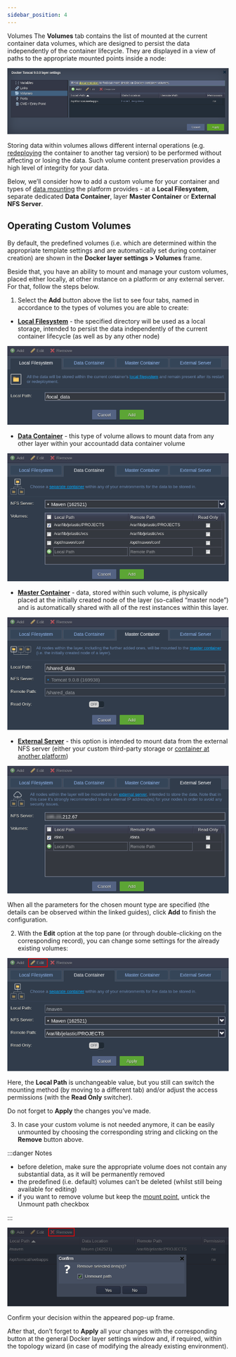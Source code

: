```yaml
---
sidebar_position: 4
---
```


Volumes
The **Volumes** tab contains the list of mounted at the current container data volumes, which are designed to persist the data independently of the container lifecycle. They are displayed in a view of paths to the appropriate mounted points inside a node:

![Locale Dropdown](./img/Volumes/01--volumes-layer-settings.png)

Storing data within volumes allows different internal operations (e.g. [redeploying](https://cloudmydc.com/) the container to another tag version) to be performed without affecting or losing the data. Such volume content preservation provides a high level of integrity for your data.

Below, we’ll consider how to add a custom volume for your container and types of [data mounting](https://cloudmydc.com/) the platform provides - at a **Local Filesystem**, separate dedicated **Data Container**, layer **Master Container** or **External NFS Server**.

## Operating Custom Volumes

By default, the predefined volumes (i.e. which are determined within the appropriate template settings and are automatically set during container creation) are shown in the **Docker layer settings > Volumes** frame.

Beside that, you have an ability to mount and manage your custom volumes, placed either locally, at other instance on a platform or any external server. For that, follow the steps below.

1. Select the **Add** button above the list to see four tabs, named in accordance to the types of volumes you are able to create:

- **[Local Filesystem](https://cloudmydc.com/)** - the specified directory will be used as a local storage, intended to persist the data independently of the current container lifecycle (as well as by any other node)

<div style={{
    display:'flex',
    justifyContent: 'center',
    margin: '0 0 1rem 0'
}}>

![Locale Dropdown](./img/Volumes/02--local-filesystem-volumes.png)

</div>

- **[Data Container](https://cloudmydc.com/)** - this type of volume allows to mount data from any other layer within your accountadd data container volume

<div style={{
    display:'flex',
    justifyContent: 'center',
    margin: '0 0 1rem 0'
}}>

![Locale Dropdown](./img/Volumes/03--data-container-volumes.png)

</div>

- **[Master Container](https://cloudmydc.com/)** - data, stored within such volume, is physically placed at the initially created node of the layer (so-called “master node”) and is automatically shared with all of the rest instances within this layer.

<div style={{
    display:'flex',
    justifyContent: 'center',
    margin: '0 0 1rem 0'
}}>

![Locale Dropdown](./img/Volumes/04--master-container-volumes.png)

</div>

- **[External Server](https://cloudmydc.com/)** - this option is intended to mount data from the external NFS server (either your custom third-party storage or [container at another platform](https://cloudmydc.com/))

<div style={{
    display:'flex',
    justifyContent: 'center',
    margin: '0 0 1rem 0'
}}>

![Locale Dropdown](./img/Volumes/05--external-server-volumes.png)

</div>

When all the parameters for the chosen mount type are specified (the details can be observed within the linked guides), click **Add** to finish the configuration.

2. With the **Edit** option at the top pane (or through double-clicking on the corresponding record), you can change some settings for the already existing volumes:

<div style={{
    display:'flex',
    justifyContent: 'center',
    margin: '0 0 1rem 0'
}}>

![Locale Dropdown](./img/Volumes/06--edit-contaoner-volumes.png)

</div>

Here, the **Local Path** is unchangeable value, but you still can switch the mounting method (by moving to a different tab) and/or adjust the access permissions (with the **Read Only** switcher).

Do not forget to **Apply** the changes you’ve made.

3. In case your custom volume is not needed anymore, it can be easily unmounted by choosing the corresponding string and clicking on the **Remove** button above.

:::danger Notes

- before deletion, make sure the appropriate volume does not contain any substantial data, as it will be permanently removed
- the predefined (i.e. default) volumes can’t be deleted (whilst still being available for editing)
- if you want to remove volume but keep the [mount point](https://cloudmydc.com/), untick the Unmount path checkbox

:::

<div style={{
    display:'flex',
    justifyContent: 'center',
    margin: '0 0 1rem 0'
}}>

![Locale Dropdown](./img/Volumes/07--remove-container-volumes.png)

</div>

Confirm your decision within the appeared pop-up frame.

After that, don’t forget to **Apply** all your changes with the corresponding button at the general Docker layer settings window and, if required, within the topology wizard (in case of modifying the already existing environment).
